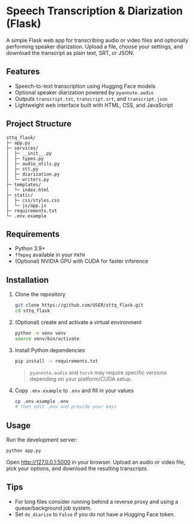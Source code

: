 # Speech Transcription & Diarization (Flask)

A simple Flask web app for transcribing audio or video files and optionally performing speaker diarization. Upload a file, choose your settings, and download the transcript as plain text, SRT, or JSON.

## Features
- Speech-to-text transcription using Hugging Face models
- Optional speaker diarization powered by `pyannote.audio`
- Outputs `transcript.txt`, `transcript.srt`, and `transcript.json`
- Lightweight web interface built with HTML, CSS, and JavaScript

## Project Structure
```
sttq_flask/
├─ app.py
├─ services/
│  ├─ __init__.py
│  ├─ types.py
│  ├─ audio_utils.py
│  ├─ stt.py
│  ├─ diarization.py
│  └─ writers.py
├─ templates/
│  └─ index.html
├─ static/
│  ├─ css/styles.css
│  └─ js/app.js
├─ requirements.txt
└─ .env.example
```

## Requirements
- Python 3.9+
- `ffmpeg` available in your `PATH`
- (Optional) NVIDIA GPU with CUDA for faster inference

## Installation
1. Clone the repository
   ```bash
   git clone https://github.com/USER/sttq_flask.git
   cd sttq_flask
   ```
2. (Optional) create and activate a virtual environment
   ```bash
   python -m venv venv
   source venv/bin/activate
   ```
3. Install Python dependencies
   ```bash
   pip install -r requirements.txt
   ```
   > `pyannote.audio` and `torch` may require specific versions depending on your platform/CUDA setup.

4. Copy `.env.example` to `.env` and fill in your values
   ```bash
   cp .env.example .env
   # then edit .env and provide your keys
   ```

## Usage
Run the development server:
```bash
python app.py
```
Open <http://127.0.0.1:5000> in your browser. Upload an audio or video file, pick your options, and download the resulting transcripts.

## Tips
- For long files consider running behind a reverse proxy and using a queue/background job system.
- Set `do_diarize` to `False` if you do not have a Hugging Face token.


